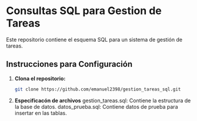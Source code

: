 # Consultas SQL para Gestion de Tareas

Este repositorio contiene el esquema SQL para un sistema de gestión de tareas.

## Instrucciones para Configuración

1. **Clona el repositorio:**

   ```bash
   git clone https://github.com/emanuel2398/gestion_tareas_sql.git
2. **Especificacón de archivos**
gestion_tareas.sql: Contiene la estructura de la base de datos.
datos_prueba.sql: Contiene datos de prueba para insertar en las tablas.
